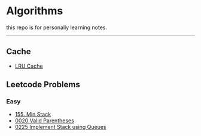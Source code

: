 # Algorithms
this repo is for personally learning notes.

---
## Cache

* [LRU Cache](../solutions/LRUCache.md)


## Leetcode Problems

### Easy
* [155. Min Stack](../solutions/0155_Min_Stack.md)
* [0020 Valid Parentheses](../solutions/0020-Valid_Parentheses.md)
* [0225 Implement Stack using Queues](../solutions/0225-Implement%20Stack%20using%20Queues.md)